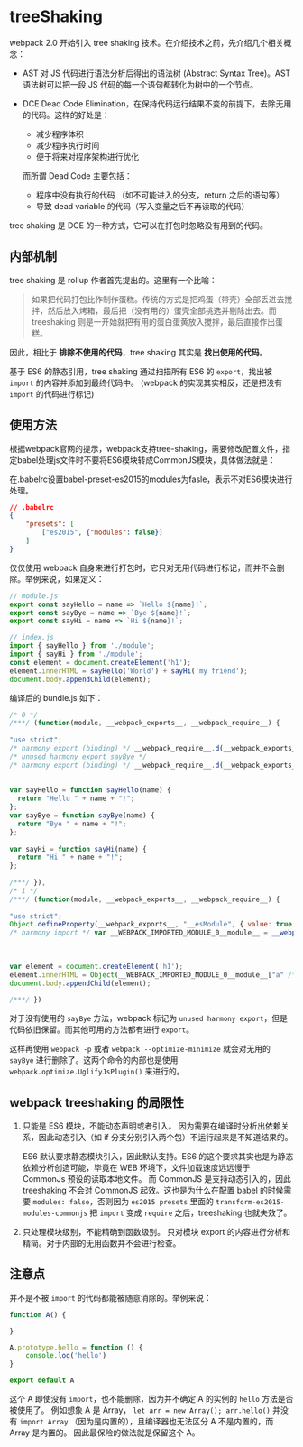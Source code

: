 # treeShaking

webpack 2.0 开始引入 tree shaking 技术。在介绍技术之前，先介绍几个相关概念：

* AST
    对 JS 代码进行语法分析后得出的语法树 (Abstract Syntax Tree)。AST语法树可以把一段 JS 代码的每一个语句都转化为树中的一个节点。

* DCE
    Dead Code Elimination，在保持代码运行结果不变的前提下，去除无用的代码。这样的好处是：
    
    * 减少程序体积
    * 减少程序执行时间
    * 便于将来对程序架构进行优化

    而所谓 Dead Code 主要包括：

    * 程序中没有执行的代码 （如不可能进入的分支，return 之后的语句等）
    * 导致 dead variable 的代码（写入变量之后不再读取的代码）

tree shaking 是 DCE 的一种方式，它可以在打包时忽略没有用到的代码。

## 内部机制

tree shaking 是 rollup 作者首先提出的。这里有一个比喻：

> 如果把代码打包比作制作蛋糕。传统的方式是把鸡蛋（带壳）全部丢进去搅拌，然后放入烤箱，最后把（没有用的）蛋壳全部挑选并剔除出去。而 treeshaking 则是一开始就把有用的蛋白蛋黄放入搅拌，最后直接作出蛋糕。

因此，相比于 __排除不使用的代码__，tree shaking 其实是 __找出使用的代码__。

基于 ES6 的静态引用，tree shaking 通过扫描所有 ES6 的 `export`，找出被 `import` 的内容并添加到最终代码中。 (webpack 的实现其实相反，还是把没有 `import` 的代码进行标记)

## 使用方法

根据webpack官网的提示，webpack支持tree-shaking，需要修改配置文件，指定babel处理js文件时不要将ES6模块转成CommonJS模块，具体做法就是：

在.babelrc设置babel-preset-es2015的modules为fasle，表示不对ES6模块进行处理。

```json
// .babelrc
{
    "presets": [
        ["es2015", {"modules": false}]
    ]
}
```

仅仅使用 webpack 自身来进行打包时，它只对无用代码进行标记，而并不会删除。举例来说，如果定义：

```javascript
// module.js
export const sayHello = name => `Hello ${name}!`;
export const sayBye = name => `Bye ${name}!`;
export const sayHi = name => `Hi ${name}!`;
```

```javascript
// index.js
import { sayHello } from './module';
import { sayHi } from './module';
const element = document.createElement('h1');
element.innerHTML = sayHello('World') + sayHi('my friend');
document.body.appendChild(element);
```

编译后的 bundle.js 如下：

```javascript
/* 0 */
/***/ (function(module, __webpack_exports__, __webpack_require__) {
 
"use strict";
/* harmony export (binding) */ __webpack_require__.d(__webpack_exports__, "a", function() { return sayHello; });
/* unused harmony export sayBye */
/* harmony export (binding) */ __webpack_require__.d(__webpack_exports__, "b", function() { return sayHi; });
 
 
var sayHello = function sayHello(name) {
  return "Hello " + name + "!";
};
var sayBye = function sayBye(name) {
  return "Bye " + name + "!";
};
 
var sayHi = function sayHi(name) {
  return "Hi " + name + "!";
};
 
/***/ }),
/* 1 */
/***/ (function(module, __webpack_exports__, __webpack_require__) {
 
"use strict";
Object.defineProperty(__webpack_exports__, "__esModule", { value: true });
/* harmony import */ var __WEBPACK_IMPORTED_MODULE_0__module__ = __webpack_require__(0);
 
 
 
var element = document.createElement('h1');
element.innerHTML = Object(__WEBPACK_IMPORTED_MODULE_0__module__["a" /* sayHello */])('World') + Object(__WEBPACK_IMPORTED_MODULE_0__module__["b" /* sayHi */])(' to meet you');
document.body.appendChild(element);
 
/***/ })
```

对于没有使用的 `sayBye` 方法，webpack 标记为 `unused harmony export`，但是代码依旧保留。而其他可用的方法都有进行 `export`。

这样再使用 `webpack -p` 或者 `webpack --optimize-minimize` 就会对无用的 `sayBye` 进行删除了。这两个命令的内部也是使用 `webpack.optimize.UglifyJsPlugin()` 来进行的。


## webpack treeshaking 的局限性

1. 只能是 ES6 模块，不能动态声明或者引入。
    因为需要在编译时分析出依赖关系，因此动态引入（如 if 分支分别引入两个包）不运行起来是不知道结果的。

    ES6 默认要求静态模块引入，因此默认支持。ES6 的这个要求其实也是为静态依赖分析创造可能，毕竟在 WEB 环境下，文件加载速度远远慢于 CommonJs 预设的读取本地文件。
    而 CommonJS 是支持动态引入的，因此 treeshaking 不会对 CommonJS 起效。这也是为什么在配置 babel 的时候需要 `modules: false`，否则因为 `es2015 presets` 里面的 `transform-es2015-modules-commonjs` 把 `import` 变成 `require` 之后，treeshaking 也就失效了。

2. 只处理模块级别，不能精确到函数级别。
    只对模块 export 的内容进行分析和精简。对于内部的无用函数并不会进行检查。

## 注意点

并不是不被 `import` 的代码都能被随意消除的。举例来说：

```javascript
function A() {

}

A.prototype.hello = function () {
    console.log('hello')
}

export default A
```

这个 A 即使没有 `import`，也不能删除，因为并不确定 A 的实例的 `hello` 方法是否被使用了。
例如想象 A 是 Array， `let arr = new Array(); arr.hello()` 并没有 `import Array` （因为是内置的），且编译器也无法区分 A 不是内置的，而 Array 是内置的。
因此最保险的做法就是保留这个 A。

